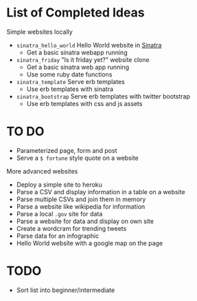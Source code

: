 # List of Completed Ideas

Simple websites locally
* `sinatra_hello_world` Hello World website in [Sinatra](http://www.sinatrarb.com/intro.html)
    * Get a basic sinatra webapp running
* `sinatra_friday` "Is it friday yet?" website clone
    * Get a basic sinatra web app running
    * Use some ruby date functions
* `sinatra_template` Serve erb templates
    * Use erb templates with sinatra
* `sinatra_bootstrap` Serve erb templates with twitter bootstrap
    * Use erb templates with css and js assets

# TO DO

* Parameterized page, form and post
* Serve a `$ fortune` style quote on a website

More advanced websites
* Deploy a simple site to heroku
* Parse a CSV and display information in a table on a website
* Parse multiple CSVs and join them in memory
* Parse a website like wikipedia for information
* Parse a local `.gov` site for data
* Parse a website for data and display on own site
* Create a wordcram for trending tweets
* Parse data for an infographic
* Hello World website with a google map on the page

# TODO

* Sort list into beginner/intermediate
